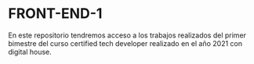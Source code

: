 # FRONT-END-1
En este repositorio tendremos acceso a los trabajos realizados del primer bimestre del  curso certified tech developer realizado en el año 2021 con digital house.
